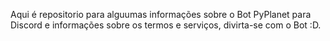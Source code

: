 Aqui é repositorio para alguumas informações sobre o Bot PyPlanet para Discord e informações sobre os termos e serviços, divirta-se com o Bot :D.
